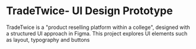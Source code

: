 # TradeTwice- UI Design Prototype  
TradeTwice is a "product reselling platform within a college", designed with a structured UI approach in Figma. This project explores UI elements such as layout, typography and buttons
